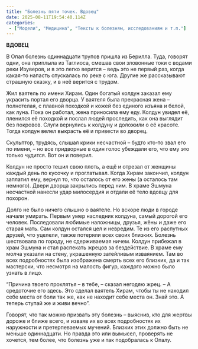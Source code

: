```yaml
---
title: "Болезнь пяти точек. Вдовец"
date: 2025-08-11T19:54:40.114Z
categories:
 - ["Модели", "Медицина", "Тексты к болезням, исследованиям и т.п."]
---
```


**ВДОВЕЦ**

В Опал болезнь одиннадцати трупов пришла из Берилла. Туда, говорят одни,
она приплыла из Таглиоса, смешав свои зловонные токи с водами реки
Изуверов, и в это легко верится – ведь это не первый раз, когда какая-то
напасть спускалась по реке с юга. Другие же рассказывают страшную
сказку, и в неё верится с трудом.

Жил ваятель по имени Хирам. Один богатый колдун заказал ему украсить
портал его дворца. У ваятеля была прекрасная жена – полнотелая, с
плавной походкой и кожей без единого изъяна и белой, как луна. Пока он
работал, жена приносила ему еду. Колдун увидел её, пленился её походкой
и послал людей проследить, как она выглядит без покровов. Слуги
вернулись к колдуну и доложили о её красоте. Тогда колдун велел выкрасть
её и привести во дворец.

Скульптор, трудясь, слышал крики несчастной – будто кто-то звал его по
имени, – но все придворные в один голос убеждали его, что ему это только
чудится. Вот он и поверил.

Колдун не просто тешил свою плоть, а ещё и отрезал от женщины каждый
день по кусочку и проглатывал. Когда Хирам закончил, колдун заплатил
ему, вернул то, что осталось от его жены (а осталось там немного). Двери
дворца закрылись перед ним. В храме Эшмуна несчастной нанесли удар
милосердия и отдали её тело вдовцу для похорон.

Долго не было ничего слышно о ваятеле. Но вскоре люди в городе начали
умирать. Первым умер наследник колдуна, самый дорогой его человек.
Последовали любимые наложницы, друзья, жёны и даже его старая мать. Сам
колдун остался цел и невредим. Те из его распутных друзей, что уцелели,
также потеряли всех своих близких. Болезнь шествовала по городу, не
сдерживаемая ничем. Колдун прибежал в храм Эшмуна и стал распекать
жрецов за бездействие. В храме ему молча указали на стену, украшенную
затейливым изваянием. Там во всех подробностях была изображена смерть
всех его близких, да и так мастерски, что несмотря на малость фигур,
каждого можно было узнать в лицо.

“Причина твоего проклятья – в тебе, – сказал негодяю жрец. – А
средоточие его здесь. Это сделал ваятель Хирам, чтобы ты не находил себе
места от боли так же, как не находит себе места он. Знай это. А теперь
ступай же и живи вечно”.

Говорят, что так можно призвать эту болезнь – выяснив, кто для жертвы
дороже и ближе всего, и изваяв их во всех подробностях их наружности и
претерпеваемых мучений. Близких этих должно быть не меньше одиннадцати.
Но правда это или вымысел, проверять не хочется, тем более, что болезнь
уже и так подобралась к Опалу.
